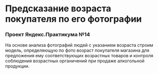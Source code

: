 # Предсказание возраста покупателя по его фотографии
### Проект Яндекс.Практикума №14
На основе анализа фотографий людей с указанием возраста строим модель, определяющую по фото возраст покупателя магазина для предложения ему соответствующих возрастных товаров и контроля соблюдения возрастных органичений при продаже алкогольной продукции.
